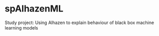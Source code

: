 # spAlhazenML
Study project: Using Alhazen to explain  behaviour of black box machine learning models
